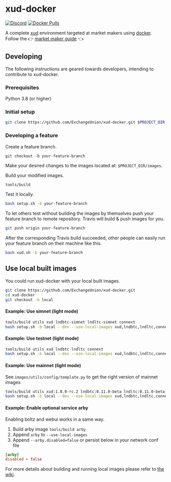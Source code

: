 # xud-docker

[![Discord](https://img.shields.io/discord/547402601885466658.svg)](https://discord.gg/YgDhMSn)
[![Docker Pulls](https://img.shields.io/docker/pulls/exchangeunion/xud)](https://hub.docker.com/r/exchangeunion/xud)

A complete [xud](https://github.com/ExchangeUnion/xud) environment targeted at market makers using [docker](https://www.docker.com/). Follow the 👉 [market maker guide](https://docs.exchangeunion.com/start-earning/market-maker-guide) 👈

## Developing

The following instructions are geared towards developers, intending to contribute to xud-docker.

### Prerequisites

Python 3.8 (or higher)

### Initial setup

```bash
git clone https://github.com/ExchangeUnion/xud-docker.git $PROJECT_DIR
```

### Developing a feature

Create a feature branch.

```
git checkout -b your-feature-branch
```

Make your desired changes to the images located at: `$PROJECT_DIR/images`.

Build your modified images.

```bash
tools/build
```

Test it locally.

```bash
bash setup.sh -b your-feature-branch
```

To let others test without building the images by themselves push your feature branch to remote repository. Travis will build & push images for you.

```bash
git push origin your-feature-branch
```

After the corresponding Travis build succeeded, other people can easily run your feature branch on their machine like this.

```bash
bash xud.sh -b your-feature-branch
```


## Use local built images

You could run xud-docker with your local built images.

```bash
git clone https://github.com/ExchangeUnion/xud-docker.git
cd xud-docker
git checkout -b local
```

#### Example: Use simnet (light mode)

```bash
tools/build utils xud lndbtc-simnet lndltc-simnet connext
bash setup.sh -b local --dev --use-local-images xud,lndbtc,lndltc,connext
```

#### Example: Use testnet (light mode)

```bash
tools/build utils xud lndbtc lndltc connext
bash setup.sh -b local --dev --use-local-images xud,lndbtc,lndltc,connext
```

#### Example: Use mainnet (light mode)

See `images/utils/config/template.py` to get the right version of mainnet images

```bash
tools/build utils xud:1.0.0-rc.2 lndbtc:0.11.0-beta lndltc:0.11.0-beta.rc1 connext:1.3.1
bash setup.sh -b local --dev --use-local-images xud,lndbtc,lndltc,connext
```

#### Example: Enable optional service arby

Enabling boltz and webui works in a same way. 

1. Build arby image `tools/build arby`
2. Append `arby` to `--use-local-images`
3. Append `--arby.disabled=false` or persist below in your network conf file

```toml
[arby]
disabled = false
```

For more details about building and running local images please refer to [the wiki](https://github.com/ExchangeUnion/xud-docker/wiki/Build-and-run-local-images).
